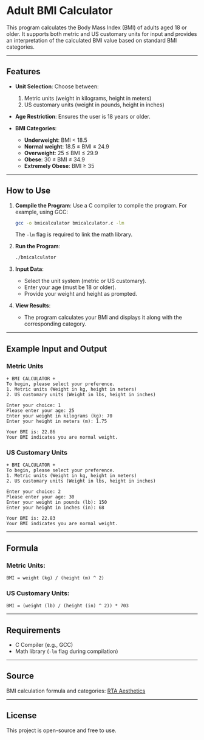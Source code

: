 # Adult BMI Calculator

This program calculates the Body Mass Index (BMI) of adults aged 18 or older. It supports both metric and US customary units for input and provides an interpretation of the calculated BMI value based on standard BMI categories.

---

## Features

- **Unit Selection**: Choose between:
  1. Metric units (weight in kilograms, height in meters)
  2. US customary units (weight in pounds, height in inches)

- **Age Restriction**: Ensures the user is 18 years or older.

- **BMI Categories**:
  - **Underweight**: BMI < 18.5
  - **Normal weight**: 18.5 ≤ BMI ≤ 24.9
  - **Overweight**: 25 ≤ BMI ≤ 29.9
  - **Obese**: 30 ≤ BMI ≤ 34.9
  - **Extremely Obese**: BMI ≥ 35

---

## How to Use

1. **Compile the Program**:
   Use a C compiler to compile the program. For example, using GCC:
   ```bash
   gcc -o bmicalculator bmicalculator.c -lm
   ```

   The `-lm` flag is required to link the math library.

2. **Run the Program**:
   ```bash
   ./bmicalculator
   ```

3. **Input Data**:
   - Select the unit system (metric or US customary).
   - Enter your age (must be 18 or older).
   - Provide your weight and height as prompted.

4. **View Results**:
   - The program calculates your BMI and displays it along with the corresponding category.

---

## Example Input and Output

### Metric Units
```
+ BMI CALCULATOR +
To begin, please select your preference.
1. Metric units (Weight in kg, height in meters)
2. US customary units (Weight in lbs, height in inches)

Enter your choice: 1
Please enter your age: 25
Enter your weight in kilograms (kg): 70
Enter your height in meters (m): 1.75

Your BMI is: 22.86
Your BMI indicates you are normal weight.
```

### US Customary Units
```
+ BMI CALCULATOR +
To begin, please select your preference.
1. Metric units (Weight in kg, height in meters)
2. US customary units (Weight in lbs, height in inches)

Enter your choice: 2
Please enter your age: 30
Enter your weight in pounds (lb): 150
Enter your height in inches (in): 68

Your BMI is: 22.83
Your BMI indicates you are normal weight.
```

---

## Formula

### Metric Units:
```
BMI = weight (kg) / (height (m) ^ 2)
```

### US Customary Units:
```
BMI = (weight (lb) / (height (in) ^ 2)) * 703
```

---

## Requirements

- C Compiler (e.g., GCC)
- Math library (`-lm` flag during compilation)

---

## Source

BMI calculation formula and categories: [RTA Aesthetics](https://rtaesthetics.co.uk/how-to-calculate-bmi/)

---

## License

This project is open-source and free to use.
